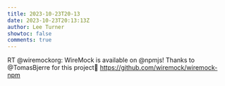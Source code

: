 ```yaml
---
title: 2023-10-23T20-13
date: 2023-10-23T20:13:13Z
author: Lee Turner
showtoc: false
comments: true
---
```


RT @wiremockorg: WireMock is available on @npmjs! Thanks to @TomasBjerre  for this project🙇 https://github.com/wiremock/wiremock-npm


